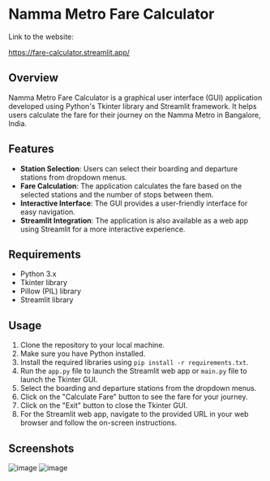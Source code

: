 # Namma Metro Fare Calculator

Link to the website:

https://fare-calculator.streamlit.app/

## Overview
Namma Metro Fare Calculator is a graphical user interface (GUI) application developed using Python's Tkinter library and Streamlit framework. It helps users calculate the fare for their journey on the Namma Metro in Bangalore, India.

## Features
- **Station Selection**: Users can select their boarding and departure stations from dropdown menus.
- **Fare Calculation**: The application calculates the fare based on the selected stations and the number of stops between them.
- **Interactive Interface**: The GUI provides a user-friendly interface for easy navigation.
- **Streamlit Integration**: The application is also available as a web app using Streamlit for a more interactive experience.

## Requirements
- Python 3.x
- Tkinter library
- Pillow (PIL) library
- Streamlit library

## Usage
1. Clone the repository to your local machine.
2. Make sure you have Python installed.
3. Install the required libraries using `pip install -r requirements.txt`.
4. Run the `app.py` file to launch the Streamlit web app or `main.py` file to launch the Tkinter GUI.
5. Select the boarding and departure stations from the dropdown menus.
6. Click on the "Calculate Fare" button to see the fare for your journey.
7. Click on the "Exit" button to close the Tkinter GUI.
8. For the Streamlit web app, navigate to the provided URL in your web browser and follow the on-screen instructions.

## Screenshots
![image](https://github.com/ankit-techx/Metro_fare_calculator/assets/101319910/0d6966c1-ccd9-4162-92ee-37b84c5cda4b)
![image](https://github.com/ankit-techx/Metro_fare_calculator/assets/101319910/1f0bee5c-8599-43d1-92b4-1ab96833edc9)

